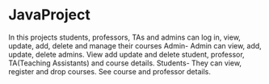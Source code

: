 # JavaProject
In this projects students, professors, TAs and admins can log in, view, update, add, delete and manage their courses
Admin- Admin can view, add, update, delete admins.
View add update and delete student, professor, TA(Teaching Assistants) and course details.
Students- They can view, register and drop courses. See course and professor details.

